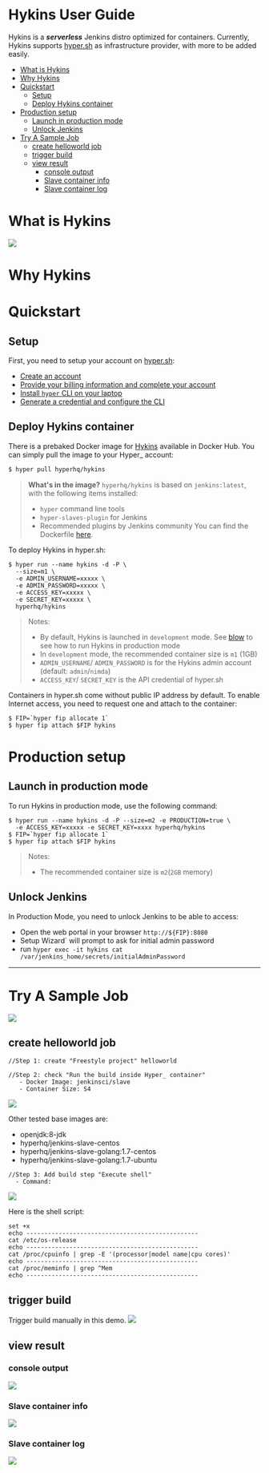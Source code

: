 Hykins User Guide
=======================================================

Hykins is a ***serverless*** Jenkins distro optimized for containers. Currently, Hykins supports [hyper.sh](hyper.sh) as infrastructure provider, with more to be added easily.

<!-- TOC depthFrom:1 depthTo:6 withLinks:1 updateOnSave:1 orderedList:0 -->

- [What is Hykins](#what-is-hykins)
- [Why Hykins](#why-hykins)
- [Quickstart](#quickstart)
	- [Setup](#setup)
	- [Deploy Hykins container](#deploy-hykins-container)
- [Production setup](#production-setup)
	- [Launch in production mode](#launch-in-production-mode)
	- [Unlock Jenkins](#unlock-jenkins)
- [Try A Sample Job](#try-a-sample-job)
	- [create helloworld job](#create-helloworld-job)
	- [trigger build](#trigger-build)
	- [view result](#view-result)
		- [console output](#console-output)
		- [Slave container info](#slave-container-info)
		- [Slave container log](#slave-container-log)

<!-- /TOC -->

# What is Hykins
![](images/run-hykins-in-hyper.png)


# Why Hykins



# Quickstart

## Setup
First, you need to setup your account on [hyper.sh](hyper.sh):

- [Create an account](https://console.hyper.sh/register)
- [Provide your billing information and complete your account](https://console.hyper.sh/billing/credit)
- [Install `hyper` CLI on your laptop](https://docs.hyper.sh/GettingStarted/install.html)
- [Generate a credential and configure the CLI](https://docs.hyper.sh/GettingStarted/launch_the_first_container.html)

## Deploy Hykins container
There is a prebaked Docker image for [Hykins](https://hub.docker.com/r/hyperhq/hykins/) available in Docker Hub. You can simply pull the image to your Hyper_ account:

``` bash
$ hyper pull hyperhq/hykins
```

> **What's in the image?**
> `hyperhq/hykins` is based on `jenkins:latest`, with the following items installed:
> - `hyper` command line tools
> - `hyper-slaves-plugin` for Jenkins
> - Recommended plugins by Jenkins community
> You can find the Dockerfile [here](https://github.com/hyperhq/hykins/blob/master/Dockerfile).

To deploy Hykins in hyper.sh:
```
$ hyper run --name hykins -d -P \
  --size=m1 \
  -e ADMIN_USERNAME=xxxxx \
  -e ADMIN_PASSWORD=xxxxx \
  -e ACCESS_KEY=xxxxx \
  -e SECRET_KEY=xxxxx \
  hyperhq/hykins
```

> Notes:
> - By default, Hykins is launched in `development` mode. See [blow](#production-setup) to see how to run Hykins in production mode
> - In `development` mode, the recommended container size is `m1` (1GB)
> - `ADMIN_USERNAME`/ `ADMIN_PASSWORD` is for the Hykins admin account (default: `admin`/`nimda`)
> - `ACCESS_KEY`/ `SECRET_KEY` is the API credential of hyper.sh

Containers in hyper.sh come without public IP address by default. To enable Internet access, you need to request one and attach to the container:
```
$ FIP=`hyper fip allocate 1`
$ hyper fip attach $FIP hykins
```

# Production setup

## Launch in production mode
To run Hykins in production mode, use the following command:

```
$ hyper run --name hykins -d -P --size=m2 -e PRODUCTION=true \
  -e ACCESS_KEY=xxxxx -e SECRET_KEY=xxxx hyperhq/hykins
$ FIP=`hyper fip allocate 1`
$ hyper fip attach $FIP hykins
```
> Notes:
> - The recommended container size is `m2`(`2GB` memory)

## Unlock Jenkins
In Production Mode, you need to unlock Jenkins to be able to access:
- Open the web portal in your browser `http://${FIP}:8080`
- Setup Wizard` will prompt to ask for initial admin password
- run `hyper exec -it hykins cat /var/jenkins_home/secrets/initialAdminPassword`

------------------------------------------------------------------------------

# Try A Sample Job

![](images/run-jenkins-job-in-hyper-slave.png)

## create helloworld job
```
//Step 1: create "Freestyle project" helloworld

//Step 2: check "Run the build inside Hyper_ container"
   - Docker Image: jenkinsci/slave
   - Container Size: S4
```

![](images/job-general-config.png)

Other tested base images are:
 - openjdk:8-jdk
 - hyperhq/jenkins-slave-centos
 - hyperhq/jenkins-slave-golang:1.7-centos
 - hyperhq/jenkins-slave-golang:1.7-ubuntu

```
//Step 3: Add build step "Execute shell"
  - Command:
```

![](images/build-step.png)  

Here is the shell script:
```
set +x
echo ------------------------------------------------
cat /etc/os-release
echo ------------------------------------------------
cat /proc/cpuinfo | grep -E '(processor|model name|cpu cores)'
echo ------------------------------------------------
cat /proc/meminfo | grep ^Mem
echo ------------------------------------------------
```

## trigger build
Trigger build manually in this demo.
![](images/manually-build.png)

## view result

### console output
![](images/output-console.png)

### Slave container info
![](images/hyper-slave-container-info.png)

### Slave container log
![](images/hyper-slave-container-log.png)
